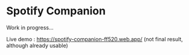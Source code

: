 # Spotify Companion

Work in progress...

Live demo : https://spotify-companion-ff520.web.app/ (not final result, although already usable)

